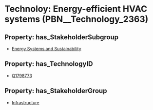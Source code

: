 # Technoloy: __Energy-efficient HVAC systems__ (PBN__Technology_2363)

## Property: has_StakeholderSubgroup

* [Energy Systems and Sustainability](PBN__TechSubgroup_116)

## Property: has_TechnologyID

* [Q1798773](Q1798773)

## Property: has_StakeholderGroup

* [Infrastructure](PBN__TechGroup_4)

